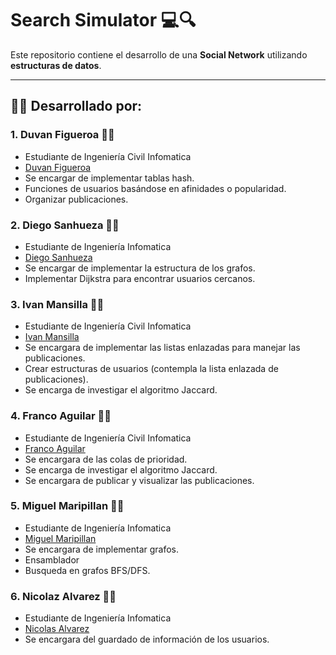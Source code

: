 # Search Simulator 💻🔍

Este repositorio contiene el desarrollo de una **Social Network** utilizando **estructuras de datos**.

---

## 👨‍💻 Desarrollado por:

### 1. Duvan Figueroa 👨‍💻
- Estudiante de Ingeniería Civil Infomatica
- [Duvan Figueroa](https://github.com/HisokaMorow1)
- Se encargar de implementar tablas hash.
- Funciones de usuarios basándose en afinidades o popularidad.
- Organizar publicaciones.

### 2. Diego Sanhueza 👨‍💻
- Estudiante de Ingeniería Infomatica
- [Diego Sanhueza](https://github.com/Diego0119)
- Se encargar de implementar la estructura de los grafos.
- Implementar Dijkstra para encontrar usuarios cercanos.

### 3. Ivan Mansilla 👨‍💻
- Estudiante de Ingeniería Civil Infomatica
- [Ivan Mansilla](https://github.com/ivnmansi)
- Se encargara de implementar las listas enlazadas para manejar las publicaciones.
- Crear estructuras de usuarios (contempla la lista enlazada de publicaciones).
- Se encarga de investigar el algoritmo Jaccard.


### 4. Franco Aguilar 👨‍💻
- Estudiante de Ingeniería Civil Infomatica
- [Franco Aguilar](https://github.com/faguilardc)
- Se encargara de las colas de prioridad.
- Se encarga de investigar el algoritmo Jaccard.
- Se encargara de publicar y visualizar las publicaciones.    

### 5. Miguel Maripillan 👨‍💻
- Estudiante de Ingeniería Infomatica
- [Miguel Maripillan](https://github.com/mihel1)
- Se encargara de implementar grafos.
- Ensamblador
- Busqueda en grafos BFS/DFS.

### 6. Nicolaz Alvarez 👨‍💻
- Estudiante de Ingeniería Infomatica
- [Nicolas Alvarez](https://github.com/nalvarti1)
- Se encargara del guardado de información de los usuarios.
